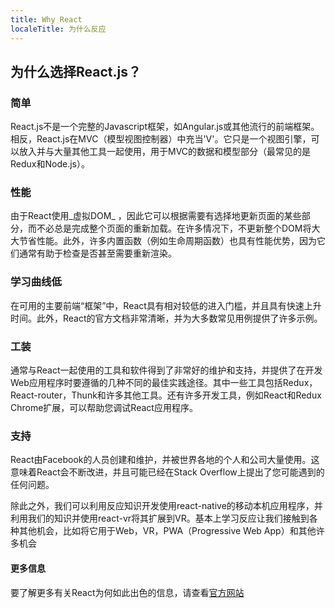 ```yaml
---
title: Why React
localeTitle: 为什么反应
---
```

## 为什么选择React.js？

### 简单

React.js不是一个完整的Javascript框架，如Angular.js或其他流行的前端框架。相反，React.js在MVC（模型视图控制器）中充当'V'。它只是一个视图引擎，可以放入并与大量其他工具一起使用，用于MVC的数据和模型部分（最常见的是Redux和Node.js）。

### 性能

由于React使用_虚拟DOM_ ，因此它可以根据需要有选择地更新页面的某些部分，而不必总是完成整个页面的重新加载。在许多情况下，不更新整个DOM将大大节省性能。此外，许多内置函数（例如生命周期函数）也具有性能优势，因为它们通常有助于检查是否甚至需要重新渲染。

### 学习曲线低

在可用的主要前端“框架”中，React具有相对较低的进入门槛，并且具有快速上升时间。此外，React的官方文档非常清晰，并为大多数常见用例提供了许多示例。

### 工装

通常与React一起使用的工具和软件得到了非常好的维护和支持，并提供了在开发Web应用程序时要遵循的几种不同的最佳实践途径。其中一些工具包括Redux，React-router，Thunk和许多其他工具。还有许多开发工具，例如React和Redux Chrome扩展，可以帮助您调试React应用程序。

### 支持

React由Facebook的人员创建和维护，并被世界各地的个人和公司大量使用。这意味着React会不断改进，并且可能已经在Stack Overflow上提出了您可能遇到的任何问题。

除此之外，我们可以利用反应知识开发使用react-native的移动本机应用程序，并利用我们的知识并使用react-vr将其扩展到VR。基本上学习反应让我们接触到各种其他机会，比如将它用于Web，VR，PWA（Progressive Web App）和其他许多机会

#### 更多信息

要了解更多有关React为何如此出色的信息，请查看[官方网站](https://reactjs.org/)